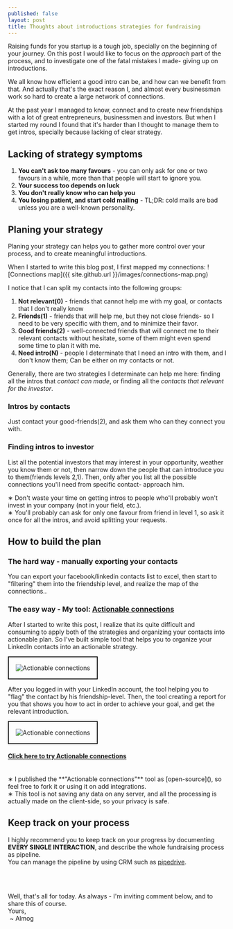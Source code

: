 ```yaml
---
published: false
layout: post
title: Thoughts about introductions strategies for fundraising
---
```


Raising funds for you startup is a tough job, specially on the beginning of your journey. On this post I would like to
focus on the _approach_ part of the process, and to investigate one of the fatal mistakes I made- giving up on introductions.

We all know how efficient a good intro can be, and how can we benefit from that. And actually that's the exact reason I,
and almost every businessman work so hard to create a large network of connections.

At the past year I managed to know, connect and to create new friendships with a lot of great entrepreneurs, businessmen and investors.
But when I started my round I found that it's harder than I thought to manage them to get intros, specially because lacking
of clear strategy.

## Lacking of strategy symptoms

1. **You can't ask too many favours** - you can only ask for one or two favours in a while, more than that people will start
to ignore you.
2. **Your success too depends on luck**
3. **You don't really know who can help you**
4. **You losing patient, and start cold mailing** - TL;DR: cold mails are bad unless you are a well-known personality.

## Planing your strategy
Planing your strategy can helps you to gather more control over your process, and to create meaningful introductions.

When I started to write this blog post, I first mapped my connections:
![Connections map]({{ site.github.url }}/images/connections-map.png)

I notice that I can split my contacts into the following groups:

1. **Not relevant(0)** - friends that cannot help me with my goal, or contacts that I don't really know
2. **Friends(1)** - friends that will help me, but they not close friends- so I need to be very specific with them,
and to minimize their favor.
3. **Good friends(2)** - well-connected friends that will connect me to their relevant contacts without hesitate,
some of them might even spend some time to plan it with me.
4. **Need intro(N)** - people I determinate that I need an intro with them, and I don't know them; Can be either on my contacts or not.

Generally, there are two strategies I determinate can help me here: finding all the intros that _contact can made_, or
finding all the _contacts that relevant for the investor_.

### Intros by contacts
Just contact your good-friends(2), and ask them who can they connect you with.
### Finding intros to investor
List all the potential investors that may interest in your opportunity,  weather you know them or not, then narrow down the people
that can introduce you to them(friends levels 2,1).
Then, only after you list all the possible connections you'll need from specific contact- approach him.

&lowast; Don't waste your time on getting intros to people who'll probably won't invest in your company (not in your field, etc.). <br />
&lowast; You'll probably can ask for only one favour from friend in level 1, so ask it once for all the intros, and avoid splitting
   your requests.

## How to build the plan

### The hard way - manually exporting your contacts 
You can export your facebook/linkedin contacts list to excel, then start to "filtering" them into the friendship
level, and realize the map of the connections..

### The easy way -  My tool: [Actionable connections](http://actionable-connections.chiefangel.com)
After I started to write this post, I realize that its quite difficult and consuming to apply both of the strategies and
organizing your contacts into actionable plan. So I've built  simple tool that helps you to organize your LinkedIn contacts into an
actionable strategy.

<img src="{{site.github.url}}/images/actionable-connections-connection.png"
   alt="Actionable connections" style="border:2px solid;padding: 1rem;" />

After you logged in with your LinkedIn account, the tool helping you to "flag" the contact by his friendship-level.
Then, the tool creating a report for you that shows you how to act in order to achieve your goal, and get the relevant introduction.

<img src="{{site.github.url}}/images/actionable-connections-report.png"
   alt="Actionable connections" style="border:2px solid;padding: 1rem;" />

#### [Click here to try Actionable connections](http://actionable-connections.chiefangel.com)
<br />
&lowast; I published the **"Actionable connections"** tool as [open-source](), so feel free to fork it or using it on add integrations. <br />
&lowast; This tool is not saving any data on any server, and all the processing is actually made on the client-side, so your privacy is safe.

## Keep track on your process
I highly recommend you to keep track on your progress by documenting **EVERY SINGLE INTERACTION**,  and describe the whole
fundraising process as pipeline.<br />
You can manage the pipeline by using CRM such as [pipedrive](http://bit.ly/1dB0m4z).

<br />
<br />

Well, that's all for today. As always - I'm inviting comment below, and to share this of course.<br />
Yours, <br />
&nbsp;~ Almog
